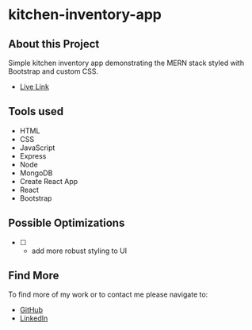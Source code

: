 # kitchen-inventory-app

## About this Project
Simple kitchen inventory app demonstrating the MERN stack styled with Bootstrap and custom CSS.

-  [Live Link](#)

## Tools used

- HTML
- CSS
- JavaScript
- Express
- Node
- MongoDB
- Create React App
- React
- Bootstrap

## Possible Optimizations

- [ ] - add more robust styling to UI

## Find More

To find more of my work or to contact me please navigate to:

- [GitHub](https://github.com/jonahollis)
- [LinkedIn](https://www.linkedin.com/in/jonah-hollis/)